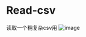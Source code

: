 # Read-csv
读取一个稍复杂csv用
![image](https://user-images.githubusercontent.com/92077869/177496178-94e327cb-6119-4375-9a72-8d5982120a4c.png)
